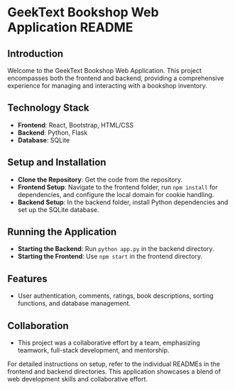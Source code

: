 # GeekText Bookshop Web Application README

## Introduction
Welcome to the GeekText Bookshop Web Application. This project encompasses both the frontend and backend, providing a comprehensive experience for managing and interacting with a bookshop inventory.

## Technology Stack
- **Frontend**: React, Bootstrap, HTML/CSS
- **Backend**: Python, Flask
- **Database**: SQLite

## Setup and Installation
- **Clone the Repository**: Get the code from the repository.
- **Frontend Setup**: Navigate to the frontend folder, run `npm install` for dependencies, and configure the local domain for cookie handling.
- **Backend Setup**: In the backend folder, install Python dependencies and set up the SQLite database.

## Running the Application
- **Starting the Backend**: Run `python app.py` in the backend directory.
- **Starting the Frontend**: Use `npm start` in the frontend directory.

## Features
- User authentication, comments, ratings, book descriptions, sorting functions, and database management.

## Collaboration
- This project was a collaborative effort by a team, emphasizing teamwork, full-stack development, and mentorship.

For detailed instructions on setup, refer to the individual READMEs in the frontend and backend directories. This application showcases a blend of web development skills and collaborative effort.
